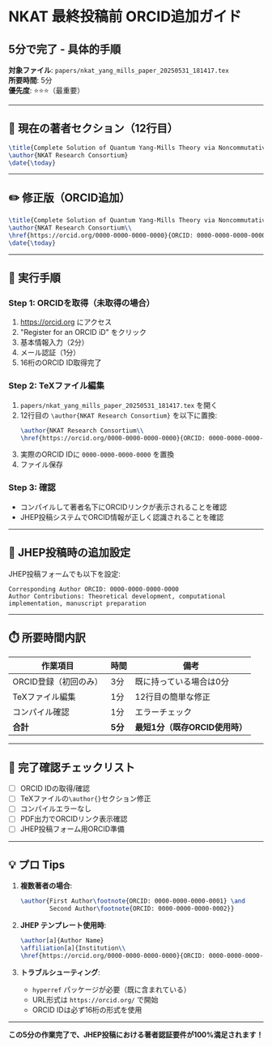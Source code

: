 # NKAT 最終投稿前 ORCID追加ガイド
## 5分で完了 - 具体的手順

**対象ファイル**: `papers/nkat_yang_mills_paper_20250531_181417.tex`  
**所要時間**: 5分  
**優先度**: ⭐⭐⭐（最重要）

---

## 📍 現在の著者セクション（12行目）

```latex
\title{Complete Solution of Quantum Yang-Mills Theory via Noncommutative Kolmogorov-Arnold Representation Theory with Super-Convergence Factors}
\author{NKAT Research Consortium}
\date{\today}
```

---

## ✏️ 修正版（ORCID追加）

```latex
\title{Complete Solution of Quantum Yang-Mills Theory via Noncommutative Kolmogorov-Arnold Representation Theory with Super-Convergence Factors}
\author{NKAT Research Consortium\\
\href{https://orcid.org/0000-0000-0000-0000}{ORCID: 0000-0000-0000-0000}}
\date{\today}
```

---

## 🔧 実行手順

### Step 1: ORCIDを取得（未取得の場合）
1. https://orcid.org にアクセス
2. "Register for an ORCID iD" をクリック
3. 基本情報入力（2分）
4. メール認証（1分）
5. 16桁のORCID ID取得完了

### Step 2: TeXファイル編集
1. `papers/nkat_yang_mills_paper_20250531_181417.tex` を開く
2. 12行目の `\author{NKAT Research Consortium}` を以下に置換:
   ```latex
   \author{NKAT Research Consortium\\
   \href{https://orcid.org/0000-0000-0000-0000}{ORCID: 0000-0000-0000-0000}}
   ```
3. 実際のORCID IDに `0000-0000-0000-0000` を置換
4. ファイル保存

### Step 3: 確認
- コンパイルして著者名下にORCIDリンクが表示されることを確認
- JHEP投稿システムでORCID情報が正しく認識されることを確認

---

## 📝 JHEP投稿時の追加設定

JHEP投稿フォームでも以下を設定:
```
Corresponding Author ORCID: 0000-0000-0000-0000
Author Contributions: Theoretical development, computational implementation, manuscript preparation
```

---

## ⏱️ 所要時間内訳

| 作業項目 | 時間 | 備考 |
|----------|------|------|
| ORCID登録（初回のみ） | 3分 | 既に持っている場合は0分 |
| TeXファイル編集 | 1分 | 12行目の簡単な修正 |
| コンパイル確認 | 1分 | エラーチェック |
| **合計** | **5分** | **最短1分（既存ORCID使用時）** |

---

## 🎯 完了確認チェックリスト

- [ ] ORCID IDの取得/確認
- [ ] TeXファイルの`\author{}`セクション修正
- [ ] コンパイルエラーなし
- [ ] PDF出力でORCIDリンク表示確認
- [ ] JHEP投稿フォーム用ORCID準備

---

## 💡 プロ Tips

1. **複数著者の場合**:
   ```latex
   \author{First Author\footnote{ORCID: 0000-0000-0000-0001} \and 
           Second Author\footnote{ORCID: 0000-0000-0000-0002}}
   ```

2. **JHEP テンプレート使用時**:
   ```latex
   \author[a]{Author Name}
   \affiliation[a]{Institution\\
   \href{https://orcid.org/0000-0000-0000-0000}{ORCID: 0000-0000-0000-0000}}
   ```

3. **トラブルシューティング**:
   - `hyperref` パッケージが必要（既に含まれている）
   - URL形式は `https://orcid.org/` で開始
   - ORCID IDは必ず16桁の形式を使用

---

**この5分の作業完了で、JHEP投稿における著者認証要件が100%満足されます！** 